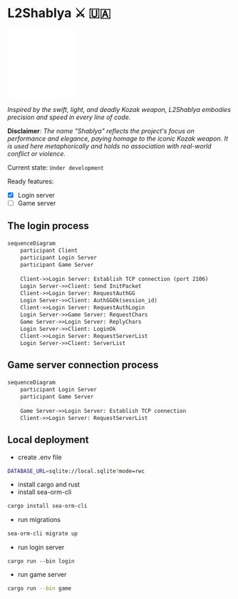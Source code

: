 # L2Shablya ⚔️ 🇺🇦

![Shablya](shablya.svg)

*Inspired by the swift, light, and deadly Kozak weapon, L2Shablya embodies precision and speed in every line of code.*

**Disclaimer**: *The name "Shablya" reflects the project's focus on performance and elegance, paying homage to the
iconic Kozak weapon. It is used here metaphorically and holds no association with real-world conflict or violence.*

Current state: `Under development`

Ready features:

- [x] Login server
- [ ] Game server

## The login process

```mermaid
sequenceDiagram
    participant Client
    participant Login Server
    participant Game Server

    Client->>Login Server: Establish TCP connection (port 2106)
    Login Server->>Client: Send InitPacket
    Client->>Login Server: RequestAuthGG
    Login Server->>Client: AuthGGOk(session_id)
    Client->>Login Server: RequestAuthLogin
    Login Server->>Game Server: RequestChars
    Game Server->>Login Server: ReplyChars
    Login Server->>Client: LoginOk
    Client->>Login Server: RequestServerList
    Login Server->>Client: ServerList

```

## Game server connection process

```mermaid
sequenceDiagram
    participant Login Server
    participant Game Server

    Game Server->>Login Server: Establish TCP connection
    Client->>Login Server: RequestServerList
```

## Local deployment
- create .env file

```bash
DATABASE_URL=sqlite://local.sqlite?mode=rwc
```

- install cargo and rust
- install sea-orm-cli

```bash
cargo install sea-orm-cli
```

- run migrations

```bash
sea-orm-cli migrate up
```

- run login server

```bahs
cargo run --bin login
```

- run game server

```bash
cargo run --bin game
```
